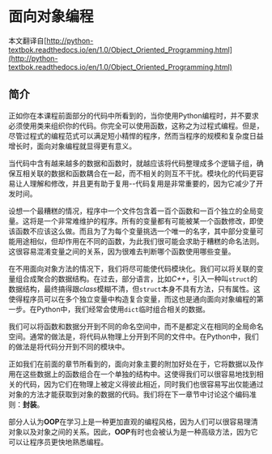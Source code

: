 # 面向对象编程

本文翻译自[http://python-textbok.readthedocs.io/en/1.0/Object_Oriented_Programming.html](http://python-textbok.readthedocs.io/en/1.0/Object_Oriented_Programming.html)

## 简介

正如你在本课程前面部分的代码中所看到的，当你使用Python编程时，并不要求必须使用类来组织你的代码。你完全可以使用函数，这称之为过程式编程。但是，尽管过程式的编程范式可以满足短小精悍的程序，然而当程序的规模和复杂度日益增长时，面向对象编程就显得更有意义。  

当代码中含有越来越多的数据和函数时，就越应该将代码整理成多个逻辑子组，确保互相关联的数据和函数耦合在一起，而不相关的则互不干扰。模块化的代码更容易让人理解和修改，并且更有助于复用--代码复用是非常重要的，因为它减少了开发时间。

设想一个最糟糕的情况，程序中一个文件包含着一百个函数和一百个独立的全局变量。这将是一个非常难维护的程序。所有的变量都有可能被某一个函数修改，即使该函数不应该这么做。而且为了为每个变量挑选一个唯一的名字，其中部分变量可能用途相似，但却作用在不同的函数，为此我们很可能会求助于糟糕的命名法则。这很容易混淆变量之间的关系，因为很难去判断哪个函数使用哪些变量。

在不用面向对象方法的情况下，我们将尽可能使代码模块化。我们可以将关联的变量组合成聚合的数据结构。在过去，部分语言，比如*C++*，引入一种叫`struct`的数据结构，最终搞得跟*class*模糊不清，但`struct`本身不具有方法，只有属性。这使得程序员可以在多个独立变量中构造复合变量，而这也是通向面向对象编程的第一步。在Python中，我们经常会使用`dict`临时组合相关的数据。

我们可以将函数和数据分开到不同的命名空间中，而不是都定义在相同的全局命名空间。通常的做法是，将代码从物理上分开到不同的文件中。在Python中，我们的做法是将代码分开到不同的模块中。

正如我们在前面的章节所看到的，面向对象主要的附加好处在于，它将数据以及作用在这些数据上的函数组合在一个单独的结构中。这使得我们可以很容易地找到相关的代码，因为它们在物理上被定义得彼此相近，同时我们也很容易写出仅能通过对象的方法才能获取到对象的数据的代码。我们将在下一章节中讨论这个编码准则：**封装**。

部分人认为**OOP**在学习上是一种更加直观的编程风格，因为人们可以很容易理清对象以及对象之间的关系。因此，**OOP**有时也会被认为是一种高级方法，因为它可以让程序员更快地熟悉编程。
